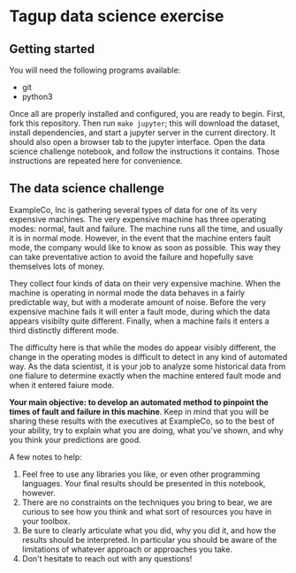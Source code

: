 # Tagup data science exercise

## Getting started

You will need the following programs available:
- git
- python3

Once all are properly installed and configured, you are ready to begin.  First,
fork this repository. Then run `make jupyter`; this will download the dataset,
install dependencies, and start a jupyter server in the current directory. It
should also open a browser tab to the jupyter interface. Open the data science
challenge notebook, and follow the instructions it contains. Those instructions
are repeated here for convenience.

## The data science challenge

ExampleCo, Inc is gathering several types of data for one of its very expensive machines.  The very expensive machine has three operating modes: normal, fault and failure.  The machine runs all the time, and usually it is in normal mode.  However, in the event that the machine enters fault mode, the company would like to know as soon as possible.  This way they can take preventative action to avoid the failure and hopefully save themselves lots of money.

They collect four kinds of data on their very expensive machine.  When the machine is operating in normal mode the data behaves in a fairly predictable way, but with a moderate amount of noise.  Before the very expensive machine fails it will enter a fault mode, during which the data appears visibilty quite different.  Finally, when a machine fails it enters a third distinctly different mode.

The difficulty here is that while the modes do appear visibly different, the change in the operating modes is difficult to detect in any kind of automated way.  As the data scientist, it is your job to analyze some historical data from one fialure to determine exactly when the machine entered fault mode and when it entered faiure mode.

__Your main objective: to develop an automated method to pinpoint the times of fault and failure in this machine__.  Keep in mind that you will be sharing these results with the executives at ExampleCo, so to the best of your ability, try to explain what you are doing, what you've shown, and why you think your predictions are good.


A few notes to help:
1. Feel free to use any libraries you like, or even other programming
   languages. Your final results should be presented in this notebook, however.
2. There are no constraints on the techniques you bring to bear, we are curious
   to see how you think and what sort of resources you have in your toolbox.
3. Be sure to clearly articulate what you did, why you did it, and how the
   results should be interpreted. In particular you should be aware of the
   limitations of whatever approach or approaches you take.
4. Don't hesitate to reach out with any questions!
